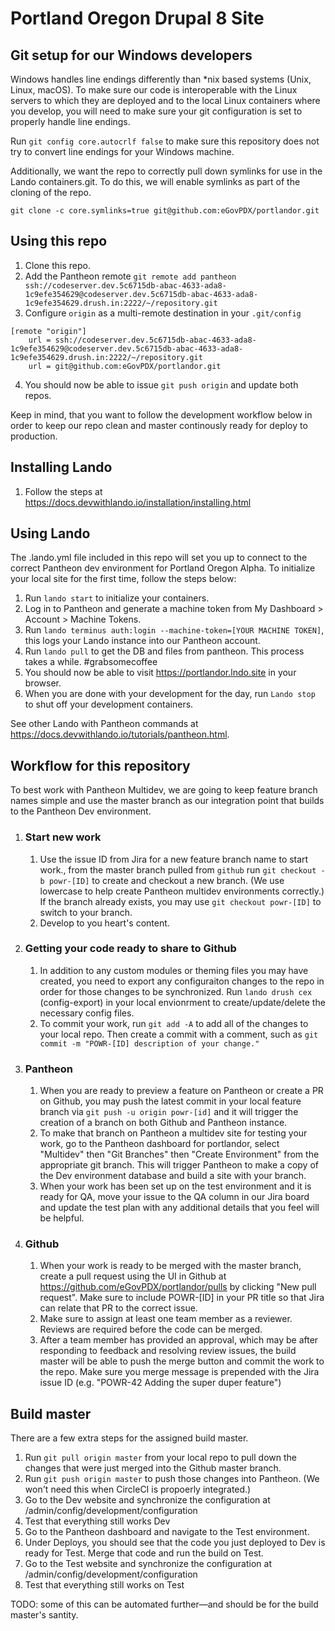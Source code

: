 # Portland Oregon Drupal 8 Site

## Git setup for our Windows developers

Windows handles line endings differently than *nix based systems (Unix, Linux, macOS). To make sure our code is interoperable with the Linux servers to which they are deployed and to the local Linux containers where you develop, you will need to make sure your git configuration is set to properly handle line endings.

Run `git config core.autocrlf false` to make sure this repository does not try to convert line endings for your Windows machine.

Additionally, we want the repo to correctly pull down symlinks for use in the Lando containers.git. To do this, we will enable symlinks as part of the cloning of the repo.

`git clone -c core.symlinks=true git@github.com:eGovPDX/portlandor.git`

## Using this repo

1. Clone this repo.
2. Add the Pantheon remote `git remote add pantheon ssh://codeserver.dev.5c6715db-abac-4633-ada8-1c9efe354629@codeserver.dev.5c6715db-abac-4633-ada8-1c9efe354629.drush.in:2222/~/repository.git`
3. Configure `origin` as a multi-remote destination in your `.git/config`
```
[remote "origin"]
    url = ssh://codeserver.dev.5c6715db-abac-4633-ada8-1c9efe354629@codeserver.dev.5c6715db-abac-4633-ada8-1c9efe354629.drush.in:2222/~/repository.git
    url = git@github.com:eGovPDX/portlandor.git
```
4. You should now be able to issue `git push origin` and update both repos.

Keep in mind, that you want to follow the development workflow below in order to keep our repo clean and master continously ready for deploy to production.

## Installing Lando

1. Follow the steps at https://docs.devwithlando.io/installation/installing.html

## Using Lando

The .lando.yml file included in this repo will set you up to connect to the correct Pantheon dev environment for Portland Oregon Alpha. To initialize your local site for the first time, follow the steps below:

1. Run `lando start` to initialize your containers.
2. Log in to Pantheon and generate a machine token from My Dashboard > Account > Machine Tokens.
3. Run `lando terminus auth:login --machine-token=[YOUR MACHINE TOKEN]`, this logs your Lando instance into our Pantheon account.
4. Run `lando pull` to get the DB and files from pantheon. This process takes a while. #grabsomecoffee
5. You should now be able to visit https://portlandor.lndo.site in your browser.
6. When you are done with your development for the day, run `Lando stop` to shut off your development containers.

See other Lando with Pantheon commands at https://docs.devwithlando.io/tutorials/pantheon.html.

## Workflow for this repository

To best work with Pantheon Multidev, we are going to keep feature branch names simple and use the master branch as our integration point that builds to the Pantheon Dev environment.

1. ### Start new work
    1. Use the issue ID from Jira for a new feature branch name to start work., from the master branch pulled from `github` run `git checkout -b powr-[ID]` to create and checkout a new branch. (We use lowercase to help create Pantheon multidev environments correctly.) If the branch already exists, you may use `git checkout powr-[ID]` to switch to your branch.
    1. Develop to you heart's content. 
2. ### Getting your code ready to share to Github
    1. In addition to any custom modules or theming files you may have created, you need to export any configuraiton changes to the repo in order for those changes to be synchronized. Run `lando drush cex` (config-export) in your local envionrment to create/update/delete the necessary config files.
    1. To commit your work, run `git add -A` to add all of the changes to your local repo. Then create a commit with a comment, such as `git commit -m "POWR-[ID] description of your change."`
3. ### Pantheon
    1. When you are ready to preview a feature on Pantheon or create a PR on Github, you may push the latest commit in your local feature branch via `git push -u origin powr-[id]` and it will trigger the creation of a branch on both Github and Pantheon instance.
    1. To make that branch on Pantheon a multidev site for testing your work, go to the Pantheon dashboard for portlandor, select "Multidev" then "Git Branches" then "Create Environment" from the appropriate git branch. This will trigger Pantheon to make a copy of the Dev environment database and build a site with your branch.
    1. When your work has been set up on the test environment and it is ready for QA, move your issue to the QA column in our Jira board and update the test plan with any additional details that you feel will be helpful.
4. ### Github
    1. When your work is ready to be merged with the master branch, create a pull request using the UI in Github at https://github.com/eGovPDX/portlandor/pulls by clicking "New pull request". Make sure to include POWR-[ID] in your PR title so that Jira can relate that PR to the correct issue.
    1. Make sure to assign at least one team member as a reviewer. Reviews are required before the code can be merged.
    1. After a team member has provided an approval, which may be after responding to feedback and resolving review issues, the build master will be able to push the merge button and commit the work to the repo. Make sure you merge message is prepended with the Jira issue ID (e.g. "POWR-42 Adding the super duper feature")
    
## Build master

There are a few extra steps for the assigned build master.

1. Run `git pull origin master` from your local repo to pull down the changes that were just merged into the Github master branch.
1. Run `git push origin master` to push those changes into Pantheon. (We won't need this when CircleCI is propoerly integrated.)
1. Go to the Dev website and synchronize the configuration at /admin/config/development/configuration
1. Test that everything still works Dev
1. Go to the Pantheon dashboard and navigate to the Test environment.
1. Under Deploys, you should see that the code you just deployed to Dev is ready for Test. Merge that code and run the build on Test.
1. Go to the Test website and synchronize the configuration at /admin/config/development/configuration
1. Test that everything still works on Test

TODO: some of this can be automated further—and should be for the build master's santity.

